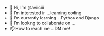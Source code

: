 - 👋 Hi, I’m @aviiciii
- 👀 I’m interested in ...learning coding
- 🌱 I’m currently learning ...Python and Django
- 💞️ I’m looking to collaborate on ...
- 📫 How to reach me ...DM me!
